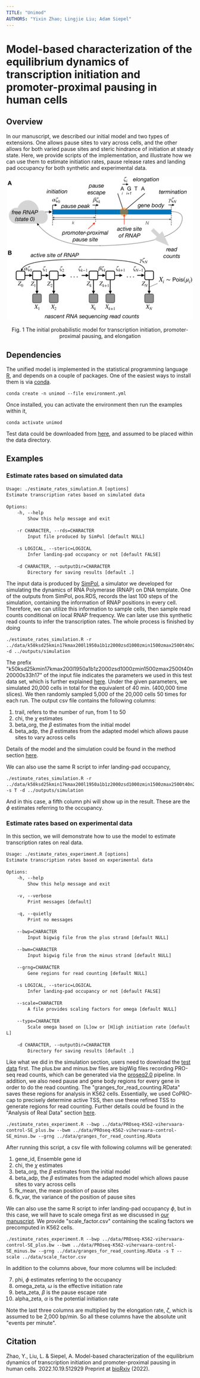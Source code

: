 ```yaml
---
TITLE: "Unimod"
AUTHORS: "Yixin Zhao; Lingjie Liu; Adam Siepel"
---
```


# Model-based characterization of the equilibrium dynamics of transcription initiation and promoter-proximal pausing in human cells

## Overview
In our manuscript, we described our initial model and two types of extensions.
One allows pause sites to vary across cells, and the other allows for both varied pause sites and steric hindrance of initiation at steady state. Here, we provide scripts of the implementation, and illustrate how we can use them to estimate initiation rates, pause release rates
and landing pad occupancy for both synthetic and experimental data.

<p align="center">
  <img src="figures/figure1AB.png" alt="unimod" width="500"/>
</p>

<p align = "center">
	Fig. 1 The initial probabilistic model for transcription initiation, promoter-proximal pausing, and elongation
</p>

## Dependencies

The unified model is implemented in the statistical programming language [R](https://www.r-project.org/), and depends on a couple of packages. One of the easiest ways to install them is via [conda](https://docs.conda.io/en/latest/).

```
conda create -n unimod --file environment.yml
```

Once installed, you can activate the environment then run the examples within it,

```
conda activate unimod
```

Test data could be downloaded from [here](http://compgen.cshl.edu/yizhao/unimod/data/), and assumed to be placed within the data directory.

## Examples

### Estimate rates based on simulated data

```
Usage: ./estimate_rates_simulation.R [options]
Estimate transcription rates based on simulated data

Options:
	-h, --help
		Show this help message and exit

	-r CHARACTER, --rds=CHARACTER
		Input file produced by SimPol [default NULL]

	-s LOGICAL, --steric=LOGICAL
		Infer landing-pad occupancy or not [default FALSE]

	-d CHARACTER, --outputDir=CHARACTER
		Directory for saving results [default .]
```

The input data is produced by [SimPol](https://github.com/CshlSiepelLab/SimPol), a simulator we developed for simulating the dynamics of RNA Polymerase (RNAP) on DNA template. One of the outputs from SimPol, pos.RDS, records the last 100 steps of the simulation, containing the information of RNAP positions in every cell. Therefore, we can utilize this information to sample cells, then sample read counts conditional on local RNAP frequency. We can later use this synthetic read counts to infer the transcription rates. The whole process is finished by doing

```
./estimate_rates_simulation.R -r ../data/k50ksd25kmin17kmax200l1950a1b1z2000zsd1000zmin1500zmax2500t40n20000s33h17_pos.RDS -d ../outputs/simulation
```

The prefix "k50ksd25kmin17kmax200l1950a1b1z2000zsd1000zmin1500zmax2500t40n20000s33h17" of the input file
indicates the parameters we used in this test data set, which is further explained [here](https://github.com/CshlSiepelLab/SimPol#usage). Under the given parameters, we simulated 20,000 cells in total for the equivalent of 40 min. (400,000 time slices). We then randomly sampled 5,000 of the 20,000 cells 50 times for each run. The output csv file contains the following columns:

1. trail, refers to the number of run, from 1 to 50
2. chi, the $\chi$ estimates
3. beta_org, the $\beta$ estimates from the initial model
4. beta_adp, the $\beta$ estimates from the adapted model which allows pause sites to vary across cells

Details of the model and the simulation could be found in the method section [here](https://www.biorxiv.org/content/10.1101/2022.10.19.512929v1.full).

We can also use the same R script to infer landing-pad occupancy,

```
./estimate_rates_simulation.R -r ../data/k50ksd25kmin17kmax200l1950a1b1z2000zsd1000zmin1500zmax2500t40n20000s33h17_pos.RDS -s T -d ../outputs/simulation
```

And in this case, a fifth column phi will show up in the result. These are the $\phi$ estimates referring to the occupancy.  

### Estimate rates based on experimental data

In this section, we will demonstrate how to use the model to estimate transcription rates on real data.

```
Usage: ./estimate_rates_experiment.R [options]
Estimate transcription rates based on experimental data

Options:
	-h, --help
		Show this help message and exit

	-v, --verbose
		Print messages [default]

	-q, --quietly
		Print no messages

	--bwp=CHARACTER
		Input bigwig file from the plus strand [default NULL]

	--bwm=CHARACTER
		Input bigwig file from the minus strand [default NULL]

	--grng=CHARACTER
		Gene regions for read counting [default NULL]

	-s LOGICAL, --steric=LOGICAL
		Infer landing-pad occupancy or not [default FALSE]

	--scale=CHARACTER
		A file provides scaling factors for omega [default NULL]

	--type=CHARACTER
		Scale omega based on [L]ow or [H]igh initiation rate [default L]

	-d CHARACTER, --outputDir=CHARACTER
		Directory for saving results [default .]

```  

Like what we did in the simulation section, users need to download the [test data]((http://compgen.cshl.edu/yizhao/unimod/data/)) first. The plus.bw and minus.bw files are bigWig files recording PRO-seq read counts, which can be generated via the [proseq2.0](https://github.com/Danko-Lab/proseq2.0) pipeline. In addition, we also need pause and gene body regions for every gene in order to do the read counting. The "granges_for_read_counting.RData" saves these regions for analysis in K562 cells. Essentially, we used CoPRO-cap to precisely determine active TSS, then use these refined TSS to generate regions for read counting. Further details could be found in the "Analysis of Real Data" section [here](https://www.biorxiv.org/content/10.1101/2022.10.19.512929v1.full).    

```
./estimate_rates_experiment.R --bwp ../data/PROseq-K562-vihervaara-control-SE_plus.bw --bwm ../data/PROseq-K562-vihervaara-control-SE_minus.bw --grng ../data/granges_for_read_counting.RData  
```

After running this script, a csv file with following columns will be generated:

1. gene_id, Ensemble gene id
2. chi, the $\chi$ estimates
3. beta_org, the $\beta$ estimates from the initial model
4. beta_adp, the $\beta$ estimates from the adapted model which allows pause sites to vary across cells
5. fk_mean, the mean position of pause sites
6. fk_var, the variance of the position of pause sites

We can also use the same R script to infer landing-pad occupancy $\phi$, but in this case, we will
have to scale omega first as we discussed in [our manuscript](https://www.biorxiv.org/content/10.1101/2022.10.19.512929v1.full). We provide "scale_factor.csv" containing the scaling factors we precomputed in K562 cells.  

```
./estimate_rates_experiment.R --bwp ../data/PROseq-K562-vihervaara-control-SE_plus.bw --bwm ../data/PROseq-K562-vihervaara-control-SE_minus.bw --grng ../data/granges_for_read_counting.RData -s T --scale ../data/scale_factor.csv
```

In addition to the columns above, four more columns will be included:

7. phi, $\phi$ estimates referring to the occupancy
8. omega_zeta, $\omega$ is the effective initiation rate
9. beta_zeta, $\beta$ is the pause escape rate
10. alpha_zeta, $\alpha$ is the potential initiation rate

Note the last three columns are multiplied by the elongation rate, $\zeta$, which is assumed to be
2,000 bp/min. So all these columns have the absolute unit "events per minute".

## Citation
Zhao, Y., Liu, L. & Siepel, A. Model-based characterization of the equilibrium dynamics of transcription initiation and promoter-proximal pausing in human cells. 2022.10.19.512929 Preprint at [bioRxiv](https://doi.org/10.1101/2022.10.19.512929) (2022).
